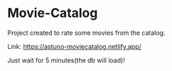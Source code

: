 # Movie-Catalog
Project created to rate some movies from the catalog.

Link: https://astuno-moviecatalog.netlify.app/

Just wait for 5 minutes(the db will load)!
